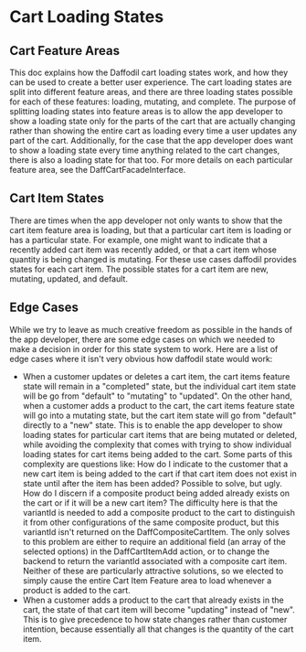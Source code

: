 # Cart Loading States
## Cart Feature Areas
This doc explains how the Daffodil cart loading states work, and how they can be used to create a better user experience. The cart loading states are split into different feature areas, and there are three loading states possible for each of these features: loading, mutating, and complete. The purpose of splitting loading states into feature areas is to allow the app developer to show a loading state only for the parts of the cart that are actually changing rather than showing the entire cart as loading every time a user updates any part of the cart. Additionally, for the case that the app developer does want to show a loading state every time anything related to the cart changes, there is also a loading state for that too. For more details on each particular feature area, see the DaffCartFacadeInterface.

## Cart Item States
There are times when the app developer not only wants to show that the cart item feature area is loading, but that a particular cart item is loading or has a particular state. For example, one might want to indicate that a recently added cart item was recently added, or that a cart item whose quantity is being changed is mutating. For these use cases daffodil provides states for each cart item. The possible states for a cart item are new, mutating, updated, and default.

## Edge Cases
While we try to leave as much creative freedom as possible in the hands of the app developer, there are some edge cases on which we needed to make a decision in order for this state system to work. Here are a list of edge cases where it isn't very obvious how daffodil state would work:
- When a customer updates or deletes a cart item, the cart items feature state will remain in a "completed" state, but the individual cart item state will be go from "default" to "mutating" to "updated". On the other hand, when a customer adds a product to the cart, the cart items feature state will go into a mutating state, but the cart item state will go from "default" directly to a "new" state. This is to enable the app developer to show loading states for particular cart items that are being mutated or deleted, while avoiding the complexity that comes with trying to show individual loading states for cart items being added to the cart. Some parts of this complexity are questions like: How do I indicate to the customer that a new cart item is being added to the cart if that cart item does not exist in state until after the item has been added? Possible to solve, but ugly. How do I discern if a composite product being added already exists on the cart or if it will be a new cart item? The difficulty here is that the variantId is needed to add a composite product to the cart to distinguish it from other configurations of the same composite product, but this variantId isn't returned on the DaffCompositeCartItem. The only solves to this problem are either to require an additional field (an array of the selected options) in the DaffCartItemAdd action, or to change the backend to return the variantId associated with a composite cart item. Neither of these are particularly attractive solutions, so we elected to simply cause the entire Cart Item Feature area to load whenever a product is added to the cart.
- When a customer adds a product to the cart that already exists in the cart, the state of that cart item will become "updating" instead of "new". This is to give precedence to how state changes rather than customer intention, because essentially all that changes is the quantity of the cart item.